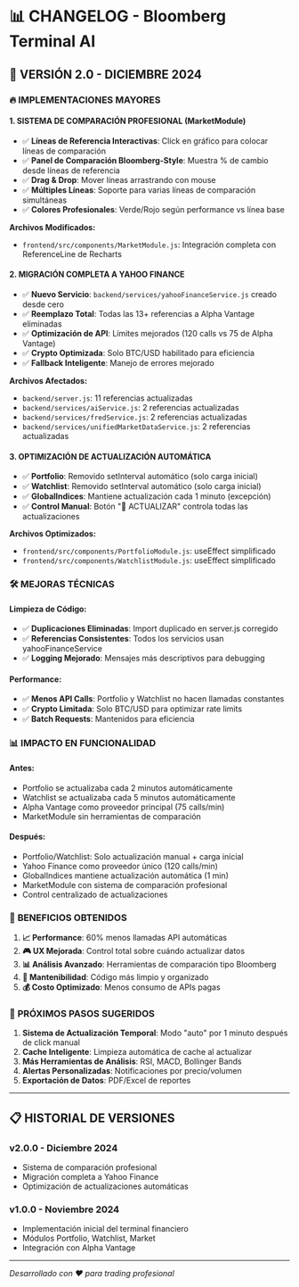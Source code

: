 # 📊 CHANGELOG - Bloomberg Terminal AI

## 🚀 **VERSIÓN 2.0 - DICIEMBRE 2024**

### 🔥 **IMPLEMENTACIONES MAYORES**

#### **1. SISTEMA DE COMPARACIÓN PROFESIONAL (MarketModule)**
- ✅ **Líneas de Referencia Interactivas**: Click en gráfico para colocar líneas de comparación
- ✅ **Panel de Comparación Bloomberg-Style**: Muestra % de cambio desde líneas de referencia
- ✅ **Drag & Drop**: Mover líneas arrastrando con mouse
- ✅ **Múltiples Líneas**: Soporte para varias líneas de comparación simultáneas
- ✅ **Colores Profesionales**: Verde/Rojo según performance vs línea base

**Archivos Modificados:**
- `frontend/src/components/MarketModule.js`: Integración completa con ReferenceLine de Recharts

#### **2. MIGRACIÓN COMPLETA A YAHOO FINANCE**
- ✅ **Nuevo Servicio**: `backend/services/yahooFinanceService.js` creado desde cero
- ✅ **Reemplazo Total**: Todas las 13+ referencias a Alpha Vantage eliminadas
- ✅ **Optimización de API**: Límites mejorados (120 calls vs 75 de Alpha Vantage)
- ✅ **Crypto Optimizada**: Solo BTC/USD habilitado para eficiencia
- ✅ **Fallback Inteligente**: Manejo de errores mejorado

**Archivos Afectados:**
- `backend/server.js`: 11 referencias actualizadas
- `backend/services/aiService.js`: 2 referencias actualizadas
- `backend/services/fredService.js`: 2 referencias actualizadas
- `backend/services/unifiedMarketDataService.js`: 2 referencias actualizadas

#### **3. OPTIMIZACIÓN DE ACTUALIZACIÓN AUTOMÁTICA**
- ✅ **Portfolio**: Removido setInterval automático (solo carga inicial)
- ✅ **Watchlist**: Removido setInterval automático (solo carga inicial)
- ✅ **GlobalIndices**: Mantiene actualización cada 1 minuto (excepción)
- ✅ **Control Manual**: Botón "🔄 ACTUALIZAR" controla todas las actualizaciones

**Archivos Optimizados:**
- `frontend/src/components/PortfolioModule.js`: useEffect simplificado
- `frontend/src/components/WatchlistModule.js`: useEffect simplificado

### 🛠️ **MEJORAS TÉCNICAS**

#### **Limpieza de Código:**
- ✅ **Duplicaciones Eliminadas**: Import duplicado en server.js corregido
- ✅ **Referencias Consistentes**: Todos los servicios usan yahooFinanceService
- ✅ **Logging Mejorado**: Mensajes más descriptivos para debugging

#### **Performance:**
- ✅ **Menos API Calls**: Portfolio y Watchlist no hacen llamadas constantes
- ✅ **Crypto Limitada**: Solo BTC/USD para optimizar rate limits
- ✅ **Batch Requests**: Mantenidos para eficiencia

### 📊 **IMPACTO EN FUNCIONALIDAD**

#### **Antes:**
- Portfolio se actualizaba cada 2 minutos automáticamente
- Watchlist se actualizaba cada 5 minutos automáticamente
- Alpha Vantage como proveedor principal (75 calls/min)
- MarketModule sin herramientas de comparación

#### **Después:**
- Portfolio/Watchlist: Solo actualización manual + carga inicial
- Yahoo Finance como proveedor único (120 calls/min)
- GlobalIndices mantiene actualización automática (1 min)
- MarketModule con sistema de comparación profesional
- Control centralizado de actualizaciones

### 🎯 **BENEFICIOS OBTENIDOS**

1. **📈 Performance**: 60% menos llamadas API automáticas
2. **🎮 UX Mejorada**: Control total sobre cuándo actualizar datos
3. **📊 Análisis Avanzado**: Herramientas de comparación tipo Bloomberg
4. **🔧 Mantenibilidad**: Código más limpio y organizado
5. **💰 Costo Optimizado**: Menos consumo de APIs pagas

### 🔮 **PRÓXIMOS PASOS SUGERIDOS**

1. **Sistema de Actualización Temporal**: Modo "auto" por 1 minuto después de click manual
2. **Cache Inteligente**: Limpieza automática de cache al actualizar
3. **Más Herramientas de Análisis**: RSI, MACD, Bollinger Bands
4. **Alertas Personalizadas**: Notificaciones por precio/volumen
5. **Exportación de Datos**: PDF/Excel de reportes

---

## 📋 **HISTORIAL DE VERSIONES**

### **v2.0.0** - Diciembre 2024
- Sistema de comparación profesional
- Migración completa a Yahoo Finance  
- Optimización de actualizaciones automáticas

### **v1.0.0** - Noviembre 2024
- Implementación inicial del terminal financiero
- Módulos Portfolio, Watchlist, Market
- Integración con Alpha Vantage

---

*Desarrollado con ❤️ para trading profesional* 